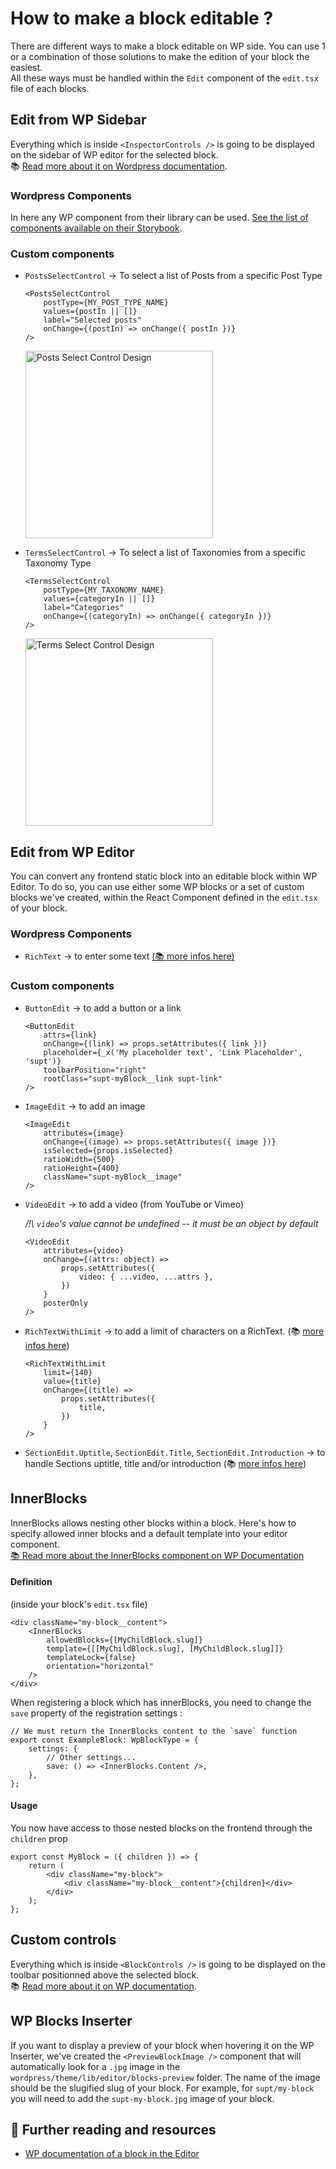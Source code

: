 # How to make a block editable ?

There are different ways to make a block editable on WP side. You can use 1 or a combination of those solutions to make the edition of your block the easiest.<br />
All these ways must be handled within the `Edit` component of the `edit.tsx` file of each blocks.

## Edit from WP Sidebar

Everything which is inside `<InspectorControls />` is going to be displayed on the sidebar of WP editor for the selected block.<br />
📚 [Read more about it on Wordpress documentation](https://github.com/WordPress/gutenberg/blob/HEAD/packages/block-editor/src/components/inspector-controls/README.md).

### Wordpress Components

In here any WP component from their library can be used. [See the list of components available on their Storybook](https://wordpress.github.io/gutenberg/?path=/docs/docs-introduction--page).

### Custom components

-   `PostsSelectControl` → To select a list of Posts from a specific Post Type

    ```tsx
    <PostsSelectControl
    	postType={MY_POST_TYPE_NAME}
    	values={postIn || []}
    	label="Selected posts"
    	onChange={(postIn) => onChange({ postIn })}
    />
    ```

    <img src="../assets/posts-select-control.jpg" alt="Posts Select Control Design" width="300">

    <br />

-   `TermsSelectControl` → To select a list of Taxonomies from a specific Taxonomy Type

    ```tsx
    <TermsSelectControl
    	postType={MY_TAXONOMY_NAME}
    	values={categoryIn || []}
    	label="Categories"
    	onChange={(categoryIn) => onChange({ categoryIn })}
    />
    ```

    <img src="../assets/terms-select-control.jpg" alt="Terms Select Control Design" width="300">

## Edit from WP Editor

You can convert any frontend static block into an editable block within WP Editor. To do so, you can use either some WP blocks or a set of custom blocks we've created, within the React Component defined in the `edit.tsx` of your block.

### Wordpress Components

-   `RichText` → to enter some text [(📚 more infos here)](https://github.com/WordPress/gutenberg/blob/trunk/docs/reference-guides/richtext.md)

### Custom components

-   `ButtonEdit` → to add a button or a link

    ```tsx
    <ButtonEdit
    	attrs={link}
    	onChange={(link) => props.setAttributes({ link })}
    	placeholder={_x('My placeholder text', 'Link Placeholder', 'supt')}
    	toolbarPosition="right"
    	rootClass="supt-myBlock__link supt-link"
    />
    ```

-   `ImageEdit` → to add an image

    ```tsx
    <ImageEdit
    	attributes={image}
    	onChange={(image) => props.setAttributes({ image })}
    	isSelected={props.isSelected}
    	ratioWidth={500}
    	ratioHeight={400}
    	className="supt-myBlock__image"
    />
    ```

-   `VideoEdit` → to add a video (from YouTube or Vimeo)

    _/!\ `video`'s value cannot be undefined -- it must be an object by default_

    ```tsx
    <VideoEdit
    	attributes={video}
    	onChange={(attrs: object) =>
    		props.setAttributes({
    			video: { ...video, ...attrs },
    		})
    	}
    	posterOnly
    />
    ```

-   `RichTextWithLimit` → to add a limit of characters on a RichText. (📚 [more infos here](../../wordpress/theme/lib/editor/components/RichTextWithLimit/README.md))

    ```tsx
    <RichTextWithLimit
    	limit={140}
    	value={title}
    	onChange={(title) =>
    		props.setAttributes({
    			title,
    		})
    	}
    />
    ```

-   `SectionEdit.Uptitle`, `SectionEdit.Title`, `SectionEdit.Introduction` → to handle Sections uptitle, title and/or introduction (📚 [more infos here](../features/helpers.md))

## InnerBlocks

InnerBlocks allows nesting other blocks within a block. Here's how to specify allowed inner blocks and a default template into your editor component.<br />
[📚 Read more about the InnerBlocks component on WP Documentation](https://github.com/WordPress/gutenberg/blob/875628f63a84abc5d60efc727994b75547ab6a5e/packages/block-editor/src/components/inner-blocks/README.md)

#### Definition

(inside your block's `edit.tsx` file)

```tsx
<div className="my-block__content">
	<InnerBlocks
		allowedBlocks={[MyChildBlock.slug]}
		template={[[MyChildBlock.slug], [MyChildBlock.slug]]}
		templateLock={false}
		orientation="horizontal"
	/>
</div>
```

When registering a block which has innerBlocks, you need to change the `save` property of the registration settings :

```tsx
// We must return the InnerBlocks content to the `save` function
export const ExampleBlock: WpBlockType = {
	settings: {
		// Other settings...
		save: () => <InnerBlocks.Content />,
	},
};
```

#### Usage

You now have access to those nested blocks on the frontend through the `children` prop

```tsx
export const MyBlock = ({ children }) => {
	return (
		<div className="my-block">
			<div className="my-block__content">{children}</div>
		</div>
	);
};
```

## Custom controls

Everything which is inside `<BlockControls />` is going to be displayed on the toolbar positionned above the selected block.<br />
📚 [Read more about it on WP documentation](https://github.com/WordPress/gutenberg/tree/trunk/packages/block-editor/src/components/block-controls).

## WP Blocks Inserter

If you want to display a preview of your block when hovering it on the WP Inserter, we've created the `<PreviewBlockImage />` component that will automatically look for a `.jpg` image in the `wordpress/theme/lib/editor/blocks-preview` folder. The name of the image should be the slugified slug of your block. For example, for `supt/my-block` you will need to add the `supt-my-block.jpg` image of your block.

## 🔗 Further reading and resources

-   [WP documentation of a block in the Editor](https://developer.wordpress.org/block-editor/getting-started/fundamentals/block-in-the-editor/)
